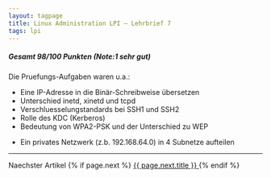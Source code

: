 ```yaml
---
layout: tagpage
title: Linux Administration LPI – Lehrbrief 7
tags: lpi
---
```

##### Gesamt 98/100 Punkten **(Note:1 sehr gut)**

Die Pruefungs-Aufgaben waren u.a.:
	
+ Eine IP-Adresse in die Binär-Schreibweise übersetzen
+ Unterschied inetd, xinetd und tcpd
+ Verschluesselungstandards bei SSH1 und SSH2
+ Rolle des KDC (Kerberos)
+ Bedeutung von WPA2-PSK und der Unterschied zu WEP</p>
+ Ein privates Netzwerk (z.b. 192.168.64.0) in 4 Subnetze aufteilen

---
Naechster Artikel
{% if page.next %}
  <a href="{{ page.next.url }}">
    {{ page.next.title }}
  </a>
{% endif %}

